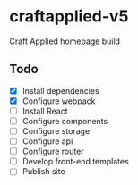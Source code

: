 # craftapplied-v5
Craft Applied homepage build

## Todo
- [x] Install dependencies
- [x] Configure webpack
- [ ] Install React
- [ ] Configure components
- [ ] Configure storage
- [ ] Configure api
- [ ] Configure router
- [ ] Develop front-end templates
- [ ] Publish site
